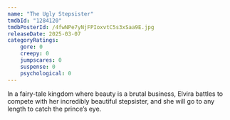 ```yaml
---
name: "The Ugly Stepsister"
tmdbId: "1284120"
tmdbPosterId: /4fwNPe7yNjFPIoxvtC5s3xSaa9E.jpg
releaseDate: 2025-03-07
categoryRatings:
    gore: 0
    creepy: 0
    jumpscares: 0
    suspense: 0
    psychological: 0
---
```

In a fairy-tale kingdom where beauty is a brutal business, Elvira battles to compete with her incredibly beautiful stepsister, and she will go to any length to catch the prince’s eye.
